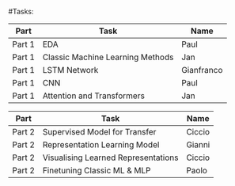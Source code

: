 #Tasks:

|Part|Task|Name|
|----|--------|------
|Part 1|EDA|Paul|
|Part 1|Classic Machine Learning Methods|Jan|
|Part 1|LSTM Network|Gianfranco|
|Part 1|CNN|Paul|
|Part 1|Attention and Transformers|Jan|


|Part|Task|Name|
|----|--------|------
|Part 2|Supervised Model for Transfer|Ciccio|
|Part 2|Representation Learning Model|Gianni|
|Part 2|Visualising Learned Representations|Ciccio|
|Part 2|Finetuning Classic ML & MLP|Paolo|




